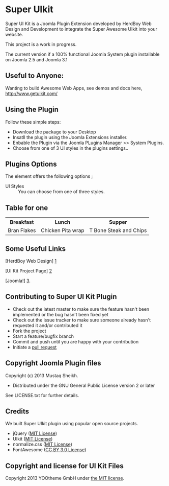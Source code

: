 Super UIkit
==========

Super UI Kit is a Joomla Plugin Extension developed by HerdBoy Web Design and Development to integrate the Super Awesome UIkit into your website.

This project is a work in progress. 

The current version if a 100% functional Joomla System plugin installable on Joomla 2.5 and Joomla 3.1


Useful to Anyone:
----------------

Wanting to build Awesome Web Apps, see demos and docs here, http://www.getuikit.com/

Using the Plugin
-----------------

Follow these simple steps:

* Download the package to your Desktop
* Insatll the plugin using the Joomla Extensions installer.
* Enbable the Plugin via the Joomla PLugins Manager  >>  System Plugins.
* Choose from one of 3 UI styles in the plugins settings..


Plugins Options
---------------

The element offers the following options ;

<dl>
  <dt>UI Styles</dt>
  <dd>You can choose from one of three styles.</dd>
</dl>

Table for one
-------------

<table>
  <tr>
    <th>Breakfast</th><th>Lunch</th><th>Supper</th>
  </tr>
  <tr>
    <td>Bran Flakes</td><td>Chicken Pita wrap</td><td>T Bone Steak and Chips</td>
  </tr>
</table>

Some Useful Links
--------------------

[HerdBoy Web Design] [1]

[UI Kit Project Page] [2]

[Joomla!] [3].

  [1]: http://herdboy.com/        "HerdBoy Web Design"
  [2]: http://www.getuikit.com/  "UI Kit Project Page"
  [3]: http://joomla.org/    "Joomla!"
  
Contributing to Super UI Kit Plugin
-----------------------------------------

* Check out the latest master to make sure the feature hasn't been implemented or the bug hasn't been fixed yet
* Check out the issue tracker to make sure someone already hasn't requested it and/or contributed it
* Fork the project
* Start a feature/bugfix branch
* Commit and push until you are happy with your contribution
* Initiate a [pull request](https://help.github.com/articles/using-pull-requests)


Copyright Joomla Plugin files
-----------------------------

Copyright (c) 2013 Mustaq Sheikh.

* Distributed under the GNU General Public License version 2 or later

See LICENSE.txt for further details. 

## Credits

We built Super UIkit plugin using popular open source projects.

* jQuery ([MIT License](http://opensource.org/licenses/MIT))
* UIkit ([MIT License](https://github.com/uikit/uikit))
* normalize.css ([MIT License](http://opensource.org/licenses/MIT))
* FontAwesome ([CC BY 3.0 License](http://creativecommons.org/licenses/by/3.0/))

## Copyright and license for UI Kit Files

Copyright 2013 YOOtheme GmbH under [the MIT license](LICENSE.md).
